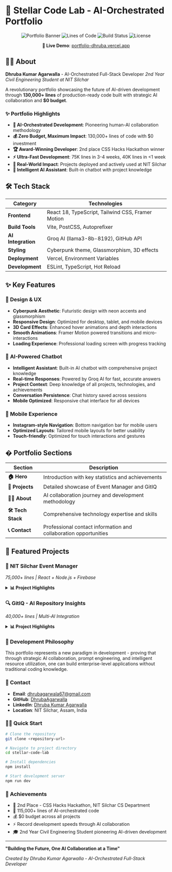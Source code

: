 # 🚀 Stellar Code Lab - AI-Orchestrated Portfolio

<div align="center">

![Portfolio Banner](https://img.shields.io/badge/Portfolio-AI--Orchestrated-blue?style=for-the-badge&logo=react)
![Lines of Code](https://img.shields.io/badge/Lines%20of%20Code-130K+-green?style=for-the-badge)
![Build Status](https://img.shields.io/badge/Build-Passing-brightgreen?style=for-the-badge)
![License](https://img.shields.io/badge/License-MIT-yellow?style=for-the-badge)

**🌟 Live Demo**: [portfolio-dhruba.vercel.app](https://portfolio-dhruba.vercel.app/)

</div>

## 👨‍💻 About

**Dhruba Kumar Agarwalla** - AI-Orchestrated Full-Stack Developer
*2nd Year Civil Engineering Student at NIT Silchar*

A revolutionary portfolio showcasing the future of AI-driven development through **130,000+ lines** of production-ready code built with strategic AI collaboration and **$0 budget**.

### ✨ Portfolio Highlights

- **🤖 AI-Orchestrated Development**: Pioneering human-AI collaboration methodology
- **💰 Zero Budget, Maximum Impact**: 130,000+ lines of code with $0 investment
- **🏆 Award-Winning Developer**: 2nd place CSS Hacks Hackathon winner
- **⚡ Ultra-Fast Development**: 75K lines in 3-4 weeks, 40K lines in <1 week
- **🎯 Real-World Impact**: Projects deployed and actively used at NIT Silchar
- **🤖 Intelligent AI Assistant**: Built-in chatbot with project knowledge

## 🛠️ Tech Stack

<div align="center">

| Category | Technologies |
|----------|-------------|
| **Frontend** | React 18, TypeScript, Tailwind CSS, Framer Motion |
| **Build Tools** | Vite, PostCSS, Autoprefixer |
| **AI Integration** | Groq AI (llama3-8b-8192), GitHub API |
| **Styling** | Cyberpunk theme, Glassmorphism, 3D effects |
| **Deployment** | Vercel, Environment Variables |
| **Development** | ESLint, TypeScript, Hot Reload |

</div>

## ✨ Key Features

### 🎨 **Design & UX**
- **Cyberpunk Aesthetic**: Futuristic design with neon accents and glassmorphism
- **Responsive Design**: Optimized for desktop, tablet, and mobile devices
- **3D Card Effects**: Enhanced hover animations and depth interactions
- **Smooth Animations**: Framer Motion powered transitions and micro-interactions
- **Loading Experience**: Professional loading screen with progress tracking

### 🤖 **AI-Powered Chatbot**
- **Intelligent Assistant**: Built-in AI chatbot with comprehensive project knowledge
- **Real-time Responses**: Powered by Groq AI for fast, accurate answers
- **Project Context**: Deep knowledge of all projects, technologies, and achievements
- **Conversation Persistence**: Chat history saved across sessions
- **Mobile Optimized**: Responsive chat interface for all devices

### 📱 **Mobile Experience**
- **Instagram-style Navigation**: Bottom navigation bar for mobile users
- **Optimized Layouts**: Tailored mobile layouts for better usability
- **Touch-friendly**: Optimized for touch interactions and gestures

## � Portfolio Sections

| Section | Description |
|---------|-------------|
| **🏠 Hero** | Introduction with key statistics and achievements |
| **💼 Projects** | Detailed showcase of Event Manager and GitIQ |
| **👨‍💻 About** | AI collaboration journey and development methodology |
| **🛠️ Tech Stack** | Comprehensive technology expertise and skills |
| **📞 Contact** | Professional contact information and collaboration opportunities |

## 🚀 Featured Projects

### 🎯 **NIT Silchar Event Manager**
*75,000+ lines | React + Node.js + Firebase*

<details>
<summary><strong>📊 Project Highlights</strong></summary>

- **🏢 Enterprise-Level Platform**: Comprehensive event management solution
- **📱 QR Code System**: Real-time attendance tracking with email automation
- **📊 Google Sheets Integration**: Automated data pipeline and reporting
- **⚡ Performance**: 70% reduction in event registration time
- **👥 Role-Based Access**: Admin, Club, and Participant management
- **💰 Budget**: Built with $0 investment through AI collaboration
- **⏱️ Timeline**: Completed in 3-4 weeks

**🔗 Links**: [GitHub](https://github.com/DhrubaAgarwalla/NITS-Event-Managment) | [Live Demo](https://nits-event-managment.vercel.app/)

</details>

### 🔍 **GitIQ - AI Repository Insights**
*40,000+ lines | Multi-AI Integration*

<details>
<summary><strong>📊 Project Highlights</strong></summary>

- **🤖 Multi-AI Integration**: Google Gemini, HuggingFace, and custom models
- **⚡ Ultra-Fast Analysis**: 0.12 seconds per commit analysis
- **📈 Health Scoring**: Advanced repository health and quality metrics
- **🔄 Real-time Processing**: Live repository analysis and insights
- **📊 Comprehensive Reports**: Detailed code quality and contribution analysis
- **⏱️ Timeline**: Built in less than a week
- **💰 Budget**: $0 investment through strategic AI orchestration

**🔗 Links**: [GitHub](https://github.com/DhrubaAgarwalla/gitiq) | [Live Demo](https://gitiq.vercel.app/)

</details>

### 🎯 Development Philosophy

This portfolio represents a new paradigm in development - proving that through strategic AI collaboration, prompt engineering, and intelligent resource utilization, one can build enterprise-level applications without traditional coding knowledge.

### 📧 Contact

- **Email**: dhrubagarwala67@gmail.com
- **GitHub**: [DhrubaAgarwalla](https://github.com/DhrubaAgarwalla)
- **LinkedIn**: [Dhruba Kumar Agarwalla](https://www.linkedin.com/in/dhruba-kumar-agarwalla-7a5346270/)
- **Location**: NIT Silchar, Assam, India

### 🏃‍♂️ Quick Start

```bash
# Clone the repository
git clone <repository-url>

# Navigate to project directory
cd stellar-code-lab

# Install dependencies
npm install

# Start development server
npm run dev
```

### 🌟 Achievements

- 🥈 2nd Place - CSS Hacks Hackathon, NIT Silchar CS Department
- 🚀 115,000+ lines of AI-orchestrated code
- 💰 $0 budget across all projects
- ⚡ Record development speeds through AI collaboration
- 🎓 2nd Year Civil Engineering Student pioneering AI-driven development

---

**"Building the Future, One AI Collaboration at a Time"**

*Created by Dhruba Kumar Agarwalla - AI-Orchestrated Full-Stack Developer*
